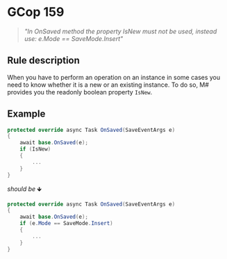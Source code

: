 ﻿# GCop 159

> *"In OnSaved method the property IsNew must not be used, instead use: e.Mode == SaveMode.Insert"*

## Rule description

When you have to perform an operation on an instance in some cases you need to know whether it is a new or an existing instance. To do so, M# provides you the readonly boolean property `IsNew`.

## Example

```csharp
protected override async Task OnSaved(SaveEventArgs e)
{
    await base.OnSaved(e);
    if (IsNew)
    {
        ...
    }
}
```

*should be* 🡻

```csharp
protected override async Task OnSaved(SaveEventArgs e)
{
    await base.OnSaved(e);
    if (e.Mode == SaveMode.Insert)
    {
        ...
    }
}
```